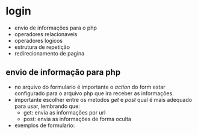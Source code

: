 # login
 - envio de informações para o php
 - operadores relacionaveis
 - operadores logicos
 - estrutura de repetição
 - redirecionamento de pagina
 
 ## envio de informação para php
 - no arquivo do formulario é importante o *action* do form estar configurado para o arquivo php que ira receber as informações.
 - importante escolher entre os metodos *get* e *post* qual é mais adequado para usar, lembrando que:
    - get: envia as informações por url
    - post: envia as informações de forma oculta
 - exemplos de formulario:

